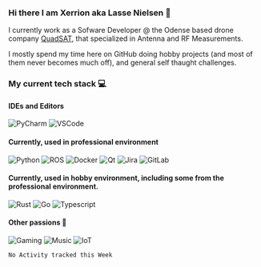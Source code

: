 ### Hi there I am Xerrion aka Lasse Nielsen 👋
I currently work as a Sofware Developer @ the Odense based drone company [QuadSAT](https://quadsat.com/), that specialized in Antenna and RF Measurements.

I mostly spend my time here on GitHub doing hobby projects (and most of them never becomes much off), and general self thaught challenges.

### My current tech stack 💻
#### IDEs and Editors
![PyCharm](https://img.shields.io/badge/Pycharm-282C34?logo=pycharm&style=for-the-badge)
![VSCode](https://img.shields.io/badge/VSCode-282C34?logo=visual-studio-code&style=for-the-badge)

#### Currently, used in professional environment 
![Python](https://img.shields.io/badge/Python-282C34?logo=Python&style=for-the-badge&logoColor=3776AB&link=https://github.com/Xerrion?tab=repositories&q=&type=&language=python&sort=)
![ROS](https://img.shields.io/badge/ROS-282C34?logo=ros&style=for-the-badge&logoColor=3776AB&link=https://ros.org/)
![Docker](https://img.shields.io/badge/Docker-282C34?logo=docker&style=for-the-badge&logoColor=3776AB&link=https://github.com/Xerrion?tab=repositories&q=&type=&language=docker&sort=)
![Qt](https://img.shields.io/badge/Qt-282C34?logo=qt&style=for-the-badge&link=https://github.com/Xerrion?tab=repositories&q=&type=&language=qt&sort=)
![Jira](https://img.shields.io/badge/Jira-282C34?logo=jira&style=for-the-badge&link=https://jira.atlassian.com/)
![GitLab](https://img.shields.io/badge/GitLab-282C34?logo=gitlab&style=for-the-badge&link=https://gitlab.com/Xerrion)

#### Currently, used in hobby environment, including some from the professional environment. 
![Rust](https://img.shields.io/badge/Rust-282C34?logo=rust&style=for-the-badge&link=https://github.com/Xerrion?tab=repositories&q=&type=&language=rust&sort=)
![Go](https://img.shields.io/badge/Go-282C34?logo=go&style=for-the-badge&link=https://github.com/Xerrion?tab=repositories&q=&type=&language=go&sort=)
![Typescript](https://img.shields.io/badge/Typescript-282C34?logo=typescript&style=for-the-badge&link=https://github.com/Xerrion?tab=repositories&q=&type=&language=typescript&sort=)

#### Other passions 🎉
![Gaming](https://img.shields.io/badge/🖥️-Gaming-282C34?style=for-the-badge&labelColor=282C34)
![Music](https://img.shields.io/badge/🎵-Music-282C34?style=for-the-badge&labelColor=282C34)
![IoT](https://img.shields.io/badge/IoT-282C34?logo=raspberry-pi&style=for-the-badge)


<!--START_SECTION:waka-->
```text
No Activity tracked this Week
```
<!--END_SECTION:waka-->
